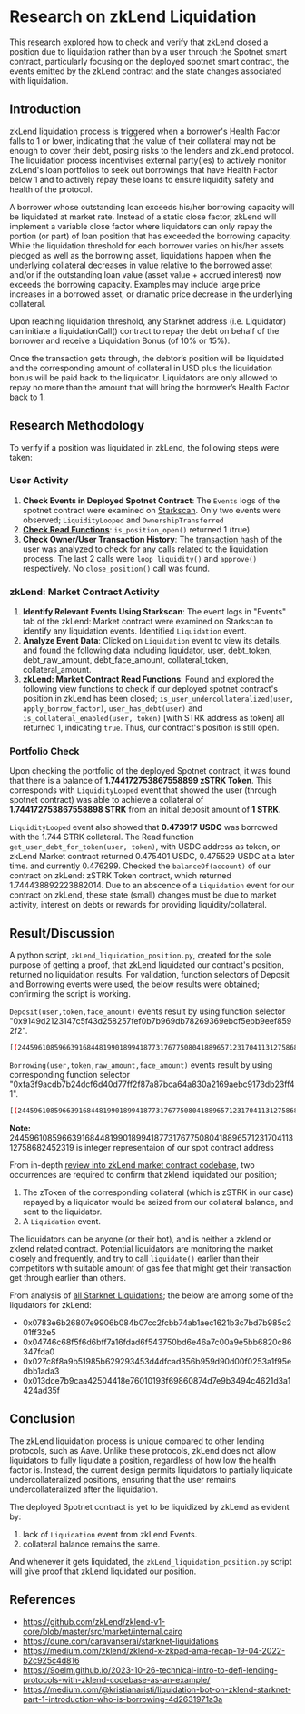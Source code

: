 # Research on zkLend Liquidation

This research explored how to check and verify that zkLend closed a position due to liquidation rather than by a user through the Spotnet smart contract, particularly focusing on the deployed spotnet smart contract, the events emitted by the zkLend contract and the state changes associated with liquidation.

## Introduction

zkLend liquidation process is triggered when a borrower's Health Factor falls to 1 or lower, indicating that
the value of their collateral may not be enough to cover their debt, posing risks to the lenders and zkLend
protocol. The liquidation process incentivises external party(ies) to actively monitor zkLend's loan
portfolios to seek out borrowings that have Health Factor below 1 and to actively repay these loans to
ensure liquidity safety and health of the protocol. 

A borrower whose outstanding loan exceeds his/her borrowing capacity will be liquidated at market rate.
Instead of a static close factor, zkLend will implement a variable close factor where liquidators can only
repay the portion (or part) of loan position that has exceeded the borrowing capacity. While the liquidation
threshold for each borrower varies on his/her assets pledged as well as the borrowing asset, liquidations
happen when the underlying collateral decreases in value relative to the borrowed asset and/or if the
outstanding loan value (asset value + accrued interest) now exceeds the borrowing capacity. Examples
may include large price increases in a borrowed asset, or dramatic price decrease in the underlying
collateral.

Upon reaching liquidation threshold, any Starknet address (i.e. Liquidator) can initiate a liquidationCall()
contract to repay the debt on behalf of the borrower and receive a Liquidation Bonus (of 10% or 15%). 

Once the transaction gets through, the debtor’s position will be liquidated and the corresponding amount of collateral in USD plus the liquidation bonus will be paid back to the liquidator. Liquidators are only allowed to repay no more than the amount that will bring the borrower’s Health Factor back to 1.

## Research Methodology

To verify if a position was liquidated in zkLend, the following steps were taken:

### User Activity
1. **Check Events in Deployed Spotnet Contract**: The `Events` logs of the spotnet contract were examined on [Starkscan](https://starkscan.co/contract/0x05685d6b0b493c7c939d65c175305b893870cacad780842c79a611ad9122815f#events). Only two events were observed; `LiquidityLooped` and `OwnershipTransferred`
2. **[Check Read Functions](https://starkscan.co/contract/0x05685d6b0b493c7c939d65c175305b893870cacad780842c79a611ad9122815f#read-write-contract-sub-read)**: `is_position_open()` returned 1 (true).
3. **Check Owner/User Transaction History**: The [transaction hash](https://voyager.online/tx/0x6e916a00518bc6ed69f397188e749d48cf6b33e92057970c3c2d1a312500047#internalCalls) of the user was analyzed to check for any calls related to the liquidation process. The last 2 calls were `loop_liquidity()` and `approve()` respectively. No `close_position()` call was found.

### zkLend: Market Contract Activity
1. **Identify Relevant Events Using Starkscan**: The event logs in "Events" tab of the zkLend: Market contract were examined on Starkscan to identify any liquidation events. Identified `Liquidation` event.
2. **Analyze Event Data**: Clicked on `Liquidation` event to view its details, and found the following data including liquidator, user, debt_token, debt_raw_amount, debt_face_amount, collateral_token, collateral_amount.
3. **zkLend: Market Contract Read Functions**: Found and explored the following view functions to check if our deployed spotnet contract's position in zkLend has been closed; `is_user_undercollateralized(user, apply_borrow_factor)`, `user_has_debt(user)` and `is_collateral_enabled(user, token)` [with STRK address as token] all returned 1, indicating `true`. Thus, our contract's position is still open.

### Portfolio Check

Upon checking the portfolio of the deployed Spotnet contract, it was found that there is a balance of **1.744172753867558899 zSTRK Token**. This corresponds with `LiquidityLooped` event that showed the user (through spotnet contract) was able to achieve a collateral of **1.744172753867558898 STRK** from an initial deposit amount of **1 STRK**.

`LiquidityLooped` event also showed that **0.473917 USDC** was borrowed with the 1.744 STRK collateral. The Read function `get_user_debt_for_token(user, token)`, with USDC address as token, on zkLend Market contract returned 0.475401 USDC, 0.475529 USDC at a later time. and currently 0.476299. Checked the `balanceOf(account)` of our contract on zkLend: zSTRK Token contract, which returned 1.744438892223882014. Due to an abscence of a `Liquidation` event for our contract on zkLend, these state (small) changes must be due to market activity, interest on debts or rewards for providing liquidity/collateral.

## Result/Discussion

A python script, `zkLend_liquidation_position.py`, created for the sole purpose of getting a proof, that zkLend liquidated our contract's position, returned no liquidation results. For validation, function selectors of Deposit and Borrowing events were used, the below results were obtained; confirming the script is working.

`Deposit(user,token,face_amount)` events result by using function selector "0x9149d2123147c5f43d258257fef0b7b969db78269369ebcf5ebb9eef8592f2".

```bash
[(2445961085966391684481990189941877317677508041889657123170411312758682452319, 2009894490435840142178314390393166646092438090257831307886760648929397478285, 1000000000000000000), (2445961085966391684481990189941877317677508041889657123170411312758682452319, 2009894490435840142178314390393166646092438090257831307886760648929397478285, 494598103299498708), (2445961085966391684481990189941877317677508041889657123170411312758682452319, 2009894490435840142178314390393166646092438090257831307886760648929397478285, 249574650568060191)]
```
 
`Borrowing(user,token,raw_amount,face_amount)` events result by using corresponding function selector "0xfa3f9acdb7b24dcf6d40d77ff2f87a87bca64a830a2169aebc9173db23ff41".

```bash
[(2445961085966391684481990189941877317677508041889657123170411312758682452319, 2368576823837625528275935341135881659748932889268308403712618244410713532584, 286243), (2445961085966391684481990189941877317677508041889657123170411312758682452319, 2368576823837625528275935341135881659748932889268308403712618244410713532584, 144439)]
```

**Note:** 2445961085966391684481990189941877317677508041889657123170411312758682452319 is integer representaion of our spot contract address

From in-depth [review into zkLend market contract codebase](https://9oelm.github.io/2023-10-26-technical-intro-to-defi-lending-protocols-with-zklend-codebase-as-an-example/), two occurrences are required to confirm that zklend liquidated our position;
1. The zToken of the corresponding collateral (which is zSTRK in our case) repayed by a liquidator would be seized from our collateral balance, and sent to the liquidator. 
2. A `Liquidation` event.

The liquidators can be anyone (or their bot), and is neither a zklend or zklend related contract. Potential liquidators are monitoring the market closely and frequently, and try to call `liquidate()` earlier than their competitors with suitable amount of gas fee that might get their transaction get through earlier than others. 

From analysis of [all Starknet Liquidations](https://dune.com/caravanserai/starknet-liquidations); the below are among some of the liqudators for zkLend: 
- 0x0783e6b26807e9906b084b07cc2fcbb74ab1aec1621b3c7bd7b985c201ff32e5
- 0x04746c68f5f6d6bff7a16fdad6f543750bd6e46a7c00a9e5bb6820c86347fda0
- 0x027c8f8a9b51985b629293453d4dfcad356b959d90d00f0253a1f95edbb1ada3
- 0x013dce7b9caa42504418e76010193f69860874d7e9b3494c4621d3a1424ad35f


## Conclusion

The zkLend liquidation process is unique compared to other lending protocols, such as Aave. Unlike these protocols, zkLend does not allow liquidators to fully liquidate a position, regardless of how low the health factor is. Instead, the current design permits liquidators to partially liquidate undercollateralized positions, ensuring that the user remains undercollateralized after the liquidation.

The deployed Spotnet contract is yet to be liquidized by zkLend as evident by:
1. lack of `Liquidation` event from zkLend Events.
2. collateral balance remains the same.

And whenever it gets liquidated, the `zkLend_liquidation_position.py` script will give proof that zkLend liquidated our position.


## References

- https://github.com/zkLend/zklend-v1-core/blob/master/src/market/internal.cairo
- https://dune.com/caravanserai/starknet-liquidations
- https://medium.com/zklend/zklend-x-zkpad-ama-recap-19-04-2022-b2c925c4d816
- https://9oelm.github.io/2023-10-26-technical-intro-to-defi-lending-protocols-with-zklend-codebase-as-an-example/
- https://medium.com/@kristianaristi/liquidation-bot-on-zklend-starknet-part-1-introduction-who-is-borrowing-4d2631971a3a
